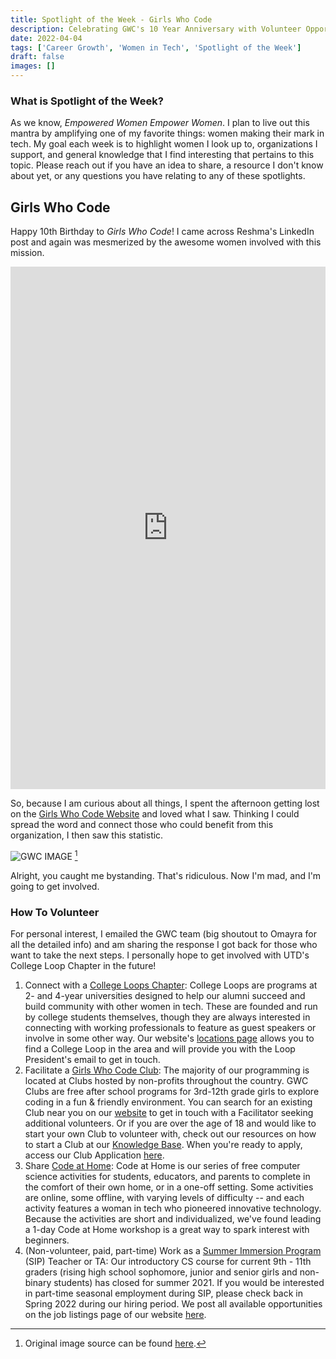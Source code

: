 ```yaml
---
title: Spotlight of the Week - Girls Who Code
description: Celebrating GWC's 10 Year Anniversary with Volunteer Opportunities.
date: 2022-04-04
tags: ['Career Growth', 'Women in Tech', 'Spotlight of the Week']
draft: false
images: []
---
```


### What is Spotlight of the Week?

As we know, _Empowered Women Empower Women_. I plan to live out this mantra by amplifying one of my favorite things: women making their mark in tech. My goal each week is to highlight women I look up to, organizations I support, and general knowledge that I find interesting that pertains to this topic. Please reach out if you have an idea to share, a resource I don't know about yet, or any questions you have relating to any of these spotlights.

## Girls Who Code

Happy 10th Birthday to _Girls Who Code_! I came across Reshma's LinkedIn post and again was mesmerized by the awesome women involved with this mission.

<p align="center"><iframe src="https://www.linkedin.com/embed/feed/update/urn:li:share:6914701488933990400" height="836" width="504" frameBorder="0" allowFullScreen title="Embedded post"></iframe></p>

So, because I am curious about all things, I spent the afternoon getting lost on the [Girls Who Code Website](https://girlswhocode.com/) and loved what I saw. Thinking I could spread the word and connect those who could benefit from this organization, I then saw this statistic.

![GWC IMAGE](/static/images/Gender_Gap_GWC.png) [^1]
[^1]: Original image source can be found [here](https://girlswhocode.com/about-us).

Alright, you caught me bystanding. That's ridiculous. Now I'm mad, and I'm going to get involved.

### How To Volunteer

For personal interest, I emailed the GWC team (big shoutout to Omayra for all the detailed info) and am sharing the response I got back for those who want to take the next steps. I personally hope to get involved with UTD's College Loop Chapter in the future!

1.  Connect with a [College Loops Chapter](https://girlswhocode.com/programs/college-loops): College Loops are programs at 2- and 4-year universities designed to help our alumni succeed and build community with other women in tech. These are founded and run by college students themselves, though they are always interested in connecting with working professionals to feature as guest speakers or involve in some other way. Our website's [locations page](https://girlswhocode.com/locations) allows you to find a College Loop in the area and will provide you with the Loop President's email to get in touch.
2.  Facilitate a [Girls Who Code Club](https://girlswhocode.com/programs/clubs-program): The majority of our programming is located at Clubs hosted by non-profits throughout the country. GWC Clubs are free after school programs for 3rd-12th grade girls to explore coding in a fun & friendly environment. You can search for an existing Club near you on our [website](https://girlswhocode.com/locations) to get in touch with a Facilitator seeking additional volunteers. Or if you are over the age of 18 and would like to start your own Club to volunteer with, check out our resources on how to start a Club at our [Knowledge Base](https://girlswhocode.zendesk.com/hc/en-us/sections/115001670767-Starting-a-Club). When you're ready to apply, access our Club Application [here](https://hq.girlswhocode.com/login?showTab=signup&redirect=/gwc-club-application).
3.  Share [Code at Home](https://girlswhocode.com/programs/code-at-home): Code at Home is our series of free computer science activities for students, educators, and parents to complete in the comfort of their own home, or in a one-off setting. Some activities are online, some offline, with varying levels of difficulty -- and each activity features a woman in tech who pioneered innovative technology. Because the activities are short and individualized, we've found leading a 1-day Code at Home workshop is a great way to spark interest with beginners.
4.  (Non-volunteer, paid, part-time) Work as a [Summer Immersion Program](https://girlswhocode.com/programs/summer-immersion-program) (SIP) Teacher or TA: Our introductory CS course for current 9th - 11th graders (rising high school sophomore, junior and senior girls and non-binary students) has closed for summer 2021. If you would be interested in part-time seasonal employment during SIP, please check back in Spring 2022 during our hiring period. We post all available opportunities on the job listings page of our website [here](https://jobs.lever.co/girlswhocode).
